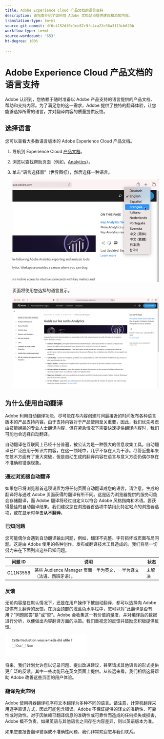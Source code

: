 ```yaml
---
title: Adobe Experience Cloud 产品文档的语言支持
description: 该指南介绍了如何向 Adobe 文档站点提供建议和添加内容。
translation-type: tm+mt
source-git-commit: df6c4152df0c1ee87c9fc4ca22e36a3f13cb620b
workflow-type: tm+mt
source-wordcount: '653'
ht-degree: 100%

---
```



# Adobe Experience Cloud 产品文档的语言支持

Adobe 认识到，您依赖于随时准备以 Adobe 产品支持的语言提供的产品文档、帮助和支持内容。为了满足您的这一需求，Adobe 提供了独特的翻译体验，让您能够选择所需的语言，并对翻译内容的质量提供反馈。

## 选择语言

您可以查看大多数语言版本的 Adobe Experience Cloud 产品文档。

1. 导航到 Experience Cloud [产品文档](https://helpx.adobe.com/cn/support/experience-cloud.html)。

1. 浏览以查找帮助页面（例如，[Analytics](https://docs.adobe.com/content/help/zh-Hans/analytics/landing/home.html)）。

1. 单击“语言选择器”（世界图标），然后选择一种语言。

   ![语言选择器](assets/language-dropdown.png)

   页面将使用您选择的语言显示。

   ![翻译完成的页面](assets/french.png)

<!--
   In cases where your language version is not yet available, Adobe can automatically translate your content. Adobe's automatic translation service displays a message at the top of the page in a blue field:

   ![Translation message](assets/machine-translation-message.png)

   The content may be rendered in your language automatically, or you can click a link to trigger the translation. (This scenario may occur when you have clicked on the hyperlink to return to the English source from the translated page. It gives you the option of viewing the translated page on-demand.) You can at any time return to the English source.

   Occasionally, the English source content might have been recently updated and published before the translations were completed. Upon clicking on your language in the dropdown menu, you will see a notification — in the light-blue horizontal bar at the top of the page — informing that the page was automatically translated from the previous version, with updated content to be available soon. You will be offered the choice to view the most recent English source content in a new browser window, if you prefer.
-->

## 为什么使用自动翻译

Adobe 利用自动翻译功能，尽可能在与内容创建时间最接近的时间发布各种语言版本的产品支持内容。由于支持内容对于产品使用至关重要，因此，我们优先考虑由技能娴熟的专业人士翻译内容，但在紧急情况下需要快速提供翻译内容时，我们可能也会选择自动翻译。

自动翻译在互联网上已经十分普遍，被公认为是一种强大的信息收集工具。自动翻译已广泛应用于知识库内容，在这一领域中，几乎不存在人为干涉。尽管近些年来在技术方面有了重大突破，但是自动生成的翻译内容在语言与意义方面仍偶尔存在不准确和错误现象。

### 通过浏览器自动翻译

如果您已将浏览器首选项设置为将任何页面自动翻译成您的语言，请注意，生成的翻译将与通过 Adobe 页面获得的翻译有所不同。这是因为浏览器提供的服务可能会存储翻译，而 Adobe 翻译将经过自定义以符合 Adobe 风格指南和术语。要获得最佳的自动翻译结果，我们建议您在浏览器首选项中禁用此特定站点的浏览器选项，或在显示时单击&#x200B;**从不翻译**。

### 已知问题

您可能偶尔会遇到自动翻译输出问题，例如，翻译不完整、字符损坏或页面布局问题。这是由 Adobe 使用的各种创作、发布或翻译技术工具造成的。我们将尽一切努力来在下面列出这些已知问题。

| **问题 ID** | **说明** | **状态** |
|--------------|-------------------------------------------------------------------------------------|------------|
| G11N3558 | 某些 Audience Manager 页面一半为英文，一半为译文（法语、西班牙语）。 | 未解决 |

### 反馈

无论内容是在默认情况下，还是在用户操作下被自动翻译，都可以选择向 Adobe 提供有关翻译的反馈。在页面顶部的浅蓝色水平栏中，您可以对“此翻译是否有用？”问题回答“是”或“否”。Adobe 会收集这一有价值的量度，并对编译后的数据进行分析，以便做出内容翻译方面的决策。我们重视您的反馈并鼓励您积极提供反馈。

![反馈](assets/machine-translation-feedback.png)

将来，我们计划允许您以记录问题、提出改进建议，甚至请求其他语言的形式提供更广泛的反馈。其中一些功能已在英文页面上提供。从长远来看，我们相信这将帮助 Adobe 改善这些页面的用户体验。

<!--
![Improve this page](assets/feedback.png)
-->

### 翻译免责声明

Adobe 使用机器翻译程序将文本翻译为多种不同的语言。请注意，计算机翻译采用逐字直译方式，因此可能包含错误。Adobe 不保证提供的译文的准确性、可靠性或时效性。对于因依赖已翻译信息的准确性或可靠性而造成的任何损失或损害，Adobe 概不负责。如果英语与其他语言之间存在内容差异，则以英语版本为准。

如果您要报告翻译错误或不准确性问题，我们非常欢迎您与我们联系。
